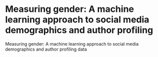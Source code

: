 # Measuring gender: A machine learning approach to social media demographics and author profiling

Measuring gender: A machine learning approach to social media demographics and author profiling data
